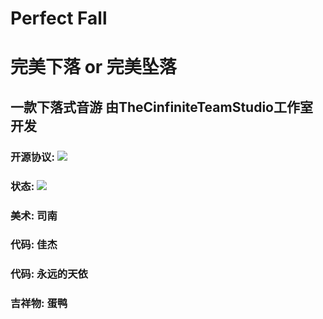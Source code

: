 # Perfect Fall
# 完美下落 or 完美坠落
## 一款下落式音游 由TheCinfiniteTeamStudio工作室开发
### 开源协议: ![](https://img.shields.io/badge/LICENSE-GPLv3-green)
### 状态: ![](https://img.shields.io/badge/LICENSE-InDev-red)
### 美术: 司南
### 代码: 佳杰
### 代码: 永远的天依
### 吉祥物: 蛋鸭
